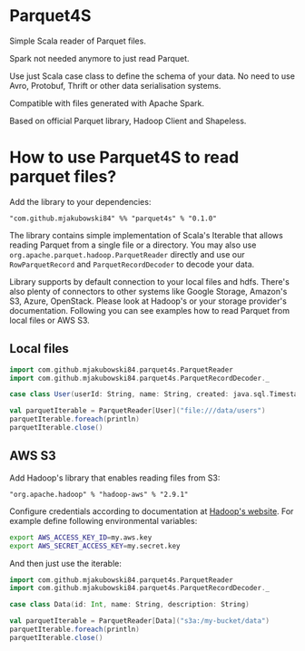 # Parquet4S

Simple Scala reader of Parquet files. 

Spark not needed anymore to just read Parquet. 

Use just Scala case class to define the schema of your data.
No need to use Avro, Protobuf, Thrift or other data serialisation
systems.

Compatible with files generated with Apache Spark.

Based on official Parquet library, Hadoop Client and Shapeless.

# How to use Parquet4S to read parquet files?

Add the library to your dependencies:

```
"com.github.mjakubowski84" %% "parquet4s" % "0.1.0"

```

The library contains simple implementation of Scala's Iterable that allows reading Parquet from a single file or a directory.
You may also use `org.apache.parquet.hadoop.ParquetReader` directly and use our `RowParquetRecord` and `ParquetRecordDecoder`
to decode your data.

Library supports by default connection to your local files and hdfs. There's also plenty of connectors to other systems like
Google Storage, Amazon's S3, Azure, OpenStack. Please look at Hadoop's or your storage provider's documentation.
Following you can see examples how to read Parquet from local files or AWS S3.

## Local files

```scala
import com.github.mjakubowski84.parquet4s.ParquetReader
import com.github.mjakubowski84.parquet4s.ParquetRecordDecoder._

case class User(userId: String, name: String, created: java.sql.Timestamp)

val parquetIterable = ParquetReader[User]("file:///data/users")
parquetIterable.foreach(println)
parquetIterable.close()

```

## AWS S3

Add Hadoop's library that enables reading files from S3:

```
"org.apache.hadoop" % "hadoop-aws" % "2.9.1"

```

Configure credentials according to documentation at 
[Hadoop's website](https://hadoop.apache.org/docs/current/hadoop-aws/tools/hadoop-aws/index.html#S3A_Authentication_methods).
For example define following environmental variables:
```bash
export AWS_ACCESS_KEY_ID=my.aws.key
export AWS_SECRET_ACCESS_KEY=my.secret.key
```

And then just use the iterable:

```scala
import com.github.mjakubowski84.parquet4s.ParquetReader
import com.github.mjakubowski84.parquet4s.ParquetRecordDecoder._

case class Data(id: Int, name: String, description: String)

val parquetIterable = ParquetReader[Data]("s3a:/my-bucket/data")
parquetIterable.foreach(println)
parquetIterable.close()

```
